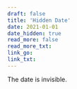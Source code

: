 ```yaml
---
draft: false
title: 'Hidden Date'
date: 2021-01-01
date_hidden: true
read_more: false
read_more_txt: 
link_go: 
link_txt: 
---
```

The date is invisible.

<!--more-->
